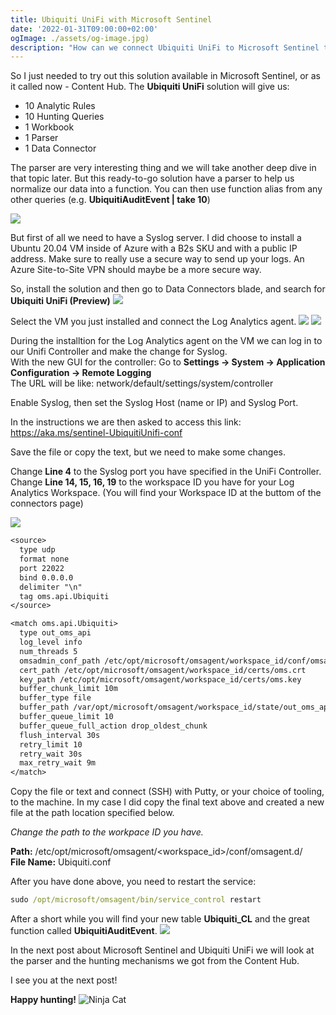 ```yaml
---
title: Ubiquiti UniFi with Microsoft Sentinel
date: '2022-01-31T09:00:00+02:00'
ogImage: ./assets/og-image.jpg)
description: "How can we connect Ubiquiti UniFi to Microsoft Sentinel to be able to look at the logs and data? What do we need to install to make this happend and what's included in the solution at Content Hub? Let's find out!"
---
```

So I just needed to try out this solution available in Microsoft Sentinel, or as it called now - Content Hub. The **Ubiquiti UniFi** solution will give us:

- 10 Analytic Rules
- 10 Hunting Queries
- 1 Workbook
- 1 Parser
- 1 Data Connector

The parser are very interesting thing and we will take another deep dive in that topic later. But this ready-to-go solution have a parser to help us normalize our data into a function. You can then use function alias from any other queries (e.g. **UbiquitiAuditEvent | take 10**)

![](./UniFi_Solution.jpg)

But first of all we need to have a Syslog server. I did choose to install a Ubuntu 20.04 VM inside of Azure with a B2s SKU and with a public IP address. Make sure to really use a secure way to send up your logs. An Azure Site-to-Site VPN should maybe be a more secure way. 

So, install the solution and then go to Data Connectors blade, and search for **Ubiquiti UniFi (Preview)**
![](./UniFi_Connector.jpg)

Select the VM you just installed and connect the Log Analytics agent.
![](./Unifi_Connector2.jpg)
![](./Unifi_Connector3.jpg)

During the installtion for the Log Analytics agent on the VM we can log in to our Unifi Controller and make the change for Syslog. </br>
With the new GUI for the controller: Go to **Settings -> System -> Application Configuration -> Remote Logging** </br>
The URL will be like: network/default/settings/system/controller

Enable Syslog, then set the Syslog Host (name or IP) and Syslog Port.

In the instructions we are then asked to access this link:
https://aka.ms/sentinel-UbiquitiUnifi-conf

Save the file or copy the text, but we need to make some changes.

Change **Line 4** to the Syslog port you have specified in the UniFi Controller.
Change **Line 14, 15, 16, 19** to the workspace ID you have for your Log Analytics Workspace. (You will find your Workspace ID at the buttom of the connectors page)

![](./Unifi_workspaceID.jpg)

```txt
<source>
  type udp
  format none
  port 22022
  bind 0.0.0.0
  delimiter "\n"
  tag oms.api.Ubiquiti
</source>

<match oms.api.Ubiquiti>
  type out_oms_api
  log_level info
  num_threads 5
  omsadmin_conf_path /etc/opt/microsoft/omsagent/workspace_id/conf/omsadmin.conf
  cert_path /etc/opt/microsoft/omsagent/workspace_id/certs/oms.crt
  key_path /etc/opt/microsoft/omsagent/workspace_id/certs/oms.key
  buffer_chunk_limit 10m
  buffer_type file
  buffer_path /var/opt/microsoft/omsagent/workspace_id/state/out_oms_api_ubiquiti*.buffer
  buffer_queue_limit 10
  buffer_queue_full_action drop_oldest_chunk
  flush_interval 30s
  retry_limit 10
  retry_wait 30s
  max_retry_wait 9m
</match>
```

Copy the file or text and connect (SSH) with Putty, or your choice of tooling, to the machine. In my case I did copy the final text above and created a new file at the path location specified below.

*Change the path to the workpace ID you have.*

**Path:** /etc/opt/microsoft/omsagent/<workspace_id>/conf/omsagent.d/ </br>
**File Name:** Ubiquiti.conf

After you have done above, you need to restart the service:
```cmd
sudo /opt/microsoft/omsagent/bin/service_control restart
```

After a short while you will find your new table **Ubiquiti_CL** and the great function called **UbiquitiAuditEvent**.
![](./Unifi_function.jpg)

In the next post about Microsoft Sentinel and Ubiquiti UniFi we will look at the parser and the hunting mechanisms we got from the Content Hub.

I see you at the next post!

**Happy hunting!**
![Ninja Cat](../../assets/ninja-cat.png)
